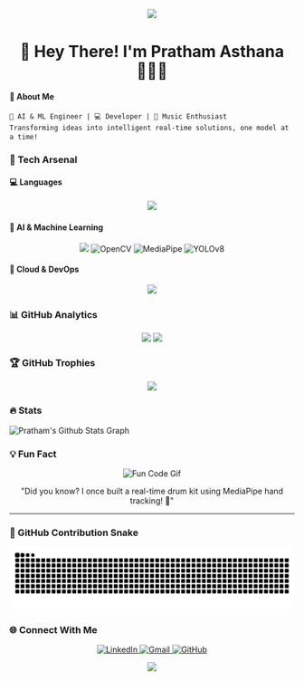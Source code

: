 <p align="center">
    <img src="https://capsule-render.vercel.app/api?type=waving&color=gradient&height=100&section=header"/>
</p>

<h1 align="center">🌟 Hey There! I'm Pratham Asthana 👨‍💻🚀</h1>

<h4>📌 About Me</h4>

```
🧠 AI & ML Engineer | 💻 Developer | 🎸 Music Enthusiast
Transforming ideas into intelligent real-time solutions, one model at a time!
```

### 🔬 Tech Arsenal

#### 💻 Languages
<p align="center">
    <img src="https://skillicons.dev/icons?i=python,c,SQL" />
</p>

#### 🤖 AI & Machine Learning
<p align="center">
    <img src="https://skillicons.dev/icons?i=pytorch,tensorflow,sklearn,keras,huggingface" />
    <img alt="OpenCV" src="https://img.shields.io/badge/OpenCV-5C3EE8?style=for-the-badge&logo=opencv&logoColor=white">
    <img alt="MediaPipe" src="https://img.shields.io/badge/MediaPipe-4285F4?style=for-the-badge&logo=google&logoColor=white">
    <img alt="YOLOv8" src="https://img.shields.io/badge/YOLOv8-000000?style=for-the-badge">
</p>

#### 🚀 Cloud & DevOps
<p align="center">
    <img src="https://skillicons.dev/icons?i=git,github,render,heroku,docker,aws,firebase" />
</p>

### 📊 GitHub Analytics
<p align="center">
    <img height="180em" src="https://github-readme-stats.vercel.app/api?username=pratham-asthana&show_icons=true&theme=tokyonight&include_all_commits=true&count_private=true"/>
    <img height="180em" src="https://github-readme-stats.vercel.app/api/top-langs/?username=pratham-asthana&layout=compact&langs_count=7&theme=tokyonight"/>
</p>

### 🏆 GitHub Trophies
<p align="center">
    <img src="https://github-profile-trophy.vercel.app/?username=pratham-asthana&theme=tokyonight&no-frame=true&row=1&column=7" />
</p>

### 🔥 Stats

![Pratham's Github Stats Graph](https://github-profile-summary-cards.vercel.app/api/cards/profile-details?username=pratham-asthana&theme=radical&hide_border=true)


### 💡 Fun Fact
<p align="center">
  <img src="https://media.giphy.com/media/13HgwGsXF0aiGY/giphy.gif" alt="Fun Code Gif" width="400" />
</p>

<p align="center">
  "Did you know? I once built a real-time drum kit using MediaPipe hand tracking! 🥁"
</p>

---

### 🐍 GitHub Contribution Snake
<p align="center">
  <img alt="github contribution grid snake animation" src="https://raw.githubusercontent.com/pratham-asthana/pratham-asthana/output/github-snake.svg" />
</p>

### 🌐 Connect With Me
<p align="center">
    <a href="https://linkedin.com/in/pratham-asthana-243133265" target="_blank">
        <img alt="LinkedIn" src="https://img.shields.io/badge/LinkedIn-0077B5?style=for-the-badge&logo=linkedin&logoColor=white"/>
    </a>
    <a href="mailto:prathamasthana04@gmail.com" target="_blank">
        <img alt="Gmail" src="https://img.shields.io/badge/Gmail-D14836?style=for-the-badge&logo=gmail&logoColor=white"/>
    </a>
    <a href="https://github.com/pratham-asthana" target="_blank">
        <img alt="GitHub" src="https://img.shields.io/badge/GitHub-100000?style=for-the-badge&logo=github&logoColor=white"/>
    </a>
</p>

<p align="center">
    <img src="https://capsule-render.vercel.app/api?type=waving&color=gradient&height=100&section=footer"/>
</p>
